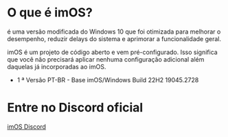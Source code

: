 # **O que é imOS?**
é uma versão modificada do Windows 10 que foi otimizada para melhorar o desempenho, reduzir delays do sistema e aprimorar a funcionalidade geral.

imOS é um projeto de código aberto e vem pré-configurado. Isso significa que você não precisará aplicar nenhuma configuração adicional além daquelas já incorporadas ao imOS.

+ 1 ª Versão PT-BR - Base imOS/Windows Build 22H2 19045.2728

# Entre no Discord oficial

[imOS Discord](https://dsc.gg/imos)
